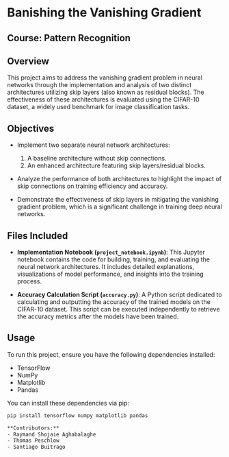 # Banishing the Vanishing Gradient

## Course: Pattern Recognition

## Overview

This project aims to address the vanishing gradient problem in neural networks through the implementation and analysis of two distinct architectures utilizing skip layers (also known as residual blocks). The effectiveness of these architectures is evaluated using the CIFAR-10 dataset, a widely used benchmark for image classification tasks.

## Objectives

- Implement two separate neural network architectures:
  1. A baseline architecture without skip connections.
  2. An enhanced architecture featuring skip layers/residual blocks.
  
- Analyze the performance of both architectures to highlight the impact of skip connections on training efficiency and accuracy.

- Demonstrate the effectiveness of skip layers in mitigating the vanishing gradient problem, which is a significant challenge in training deep neural networks.

## Files Included

- **Implementation Notebook (`project_notebook.ipynb`)**: This Jupyter notebook contains the code for building, training, and evaluating the neural network architectures. It includes detailed explanations, visualizations of model performance, and insights into the training process.

- **Accuracy Calculation Script (`accuracy.py`)**: A Python script dedicated to calculating and outputting the accuracy of the trained models on the CIFAR-10 dataset. This script can be executed independently to retrieve the accuracy metrics after the models have been trained.

## Usage

To run this project, ensure you have the following dependencies installed:

- TensorFlow
- NumPy
- Matplotlib
- Pandas

You can install these dependencies via pip:

```bash
pip install tensorflow numpy matplotlib pandas

**Contributors:**
- Raymand Shojaie Aghabalaghe
- Thomas Peschlow
- Santiago Buitrago
